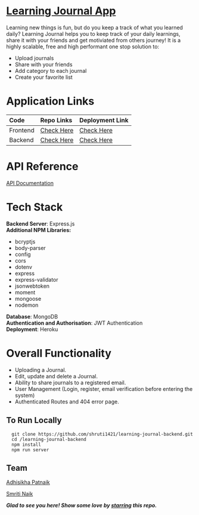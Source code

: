 # [Learning Journal App](https://learning-journal-app.netlify.app)

Learning new things is fun, but do you keep a track of what you learned daily? Learning Journal helps you to keep track of your daily learnings, share it with your friends and get motiviated from others journey!
It is a highly scalable, free and high performant one stop solution to:
- Upload journals 
- Share with your friends 
- Add category to each journal
- Create your favorite list 

# Application Links
|Code| Repo Links |Deployment Link
| :-------- | :------- | :----|
| Frontend| [Check Here](https://github.com/adhi-2311/learning-journal-frontend)|[Check Here](https://learning-journal-app.netlify.app/)|
| Backend| [Check Here](https://github.com/adhi-2311/learning-journal-backend)|[Check Here](https://learning-journal-backend.herokuapp.com/)|

# API Reference
 [API Documentation](./API_DOCS.md)
# Tech Stack
<b>Backend Server</b>: Express.js
<br>
<b>Additional NPM Libraries:</b>
  - bcryptjs
  - body-parser
  - config
  - cors
  - dotenv
  - express
  - express-validator
  - jsonwebtoken
  - moment
  - mongoose
  - nodemon

<b>Database</b>: MongoDB
<br>
<b>Authentication and Authorisation</b>: JWT Authentication
<br>
<b>Deployment</b>: Heroku

# Overall Functionality
- Uploading a Journal. 
- Edit, update and delete a Journal.
- Ability to share journals to a registered email. 
- User Management (Login, register, email verification before entering the system) 
- Authenticated Routes and 404 error page.

## To Run Locally
```
  git clone https://github.com/shruti1421/learning-journal-backend.git
  cd /learning-journal-backend
  npm install
  npm run server
```

## Team

[Adhisikha Patnaik](https://github.com/adhi-2311)

[Smriti Naik](https://github.com/shruti1421)


***Glad to see you here! Show some love by [starring](https://github.com/shruti1421/learning-journal-frontend) this repo.***


